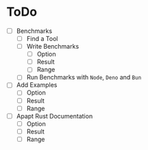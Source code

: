 # ToDo

- [ ] Benchmarks
  - [ ] Find a Tool
  - [ ] Write Benchmarks
    - [ ] Option
    - [ ] Result
    - [ ] Range
  - [ ] Run Benchmarks with `Node`, `Deno` and `Bun`
- [ ] Add Examples
  - [ ] Option
  - [ ] Result
  - [ ] Range
- [ ] Apapt Rust Documentation
  - [ ] Option
  - [ ] Result
  - [ ] Range
